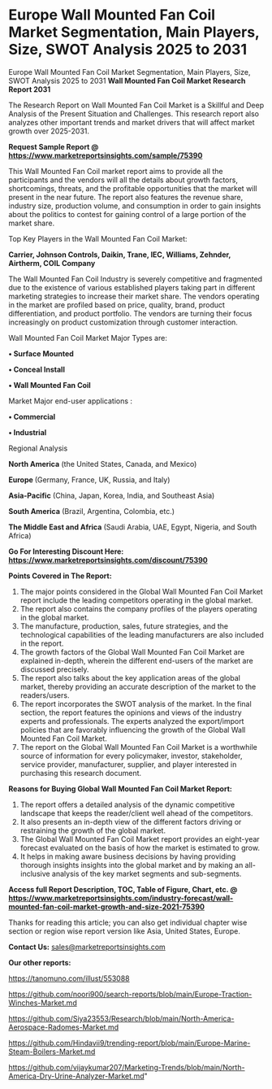 # Europe Wall Mounted Fan Coil Market Segmentation, Main Players, Size, SWOT Analysis 2025 to 2031
Europe Wall Mounted Fan Coil Market Segmentation, Main Players, Size, SWOT Analysis 2025 to 2031
<strong>Wall Mounted Fan Coil Market Research Report 2031</strong>

The Research Report on Wall Mounted Fan Coil Market is a Skillful and Deep Analysis of the Present Situation and Challenges. This research report also analyzes other important trends and market drivers that will affect market growth over 2025-2031.

<strong>Request Sample Report @ <a href=https://www.marketreportsinsights.com/sample/75390>https://www.marketreportsinsights.com/sample/75390</a></strong>

This Wall Mounted Fan Coil market report aims to provide all the participants and the vendors will all the details about growth factors, shortcomings, threats, and the profitable opportunities that the market will present in the near future. The report also features the revenue share, industry size, production volume, and consumption in order to gain insights about the politics to contest for gaining control of a large portion of the market share.

Top Key Players in the Wall Mounted Fan Coil Market:

<strong>Carrier, Johnson Controls, Daikin, Trane, IEC, Williams, Zehnder, Airtherm, COIL Company</strong>

The Wall Mounted Fan Coil Industry is severely competitive and fragmented due to the existence of various established players taking part in different marketing strategies to increase their market share. The vendors operating in the market are profiled based on price, quality, brand, product differentiation, and product portfolio. The vendors are turning their focus increasingly on product customization through customer interaction.

Wall Mounted Fan Coil Market Major Types are:

<strong>• Surface Mounted

• Conceal Install

• Wall Mounted Fan Coil</strong>

Market Major end-user applications :

<strong>• Commercial

• Industrial</strong>

Regional Analysis

</u><strong><b>North America</b></strong> (the United States, Canada, and Mexico)

<strong><b>Europe </b></strong>(Germany, France, UK, Russia, and Italy)

<strong><b>Asia-Pacific</b></strong> (China, Japan, Korea, India, and Southeast Asia)

<strong><b>South America</b></strong> (Brazil, Argentina, Colombia, etc.)

<strong><b>The Middle East and Africa</b></strong> (Saudi Arabia, UAE, Egypt, Nigeria, and South Africa)

<strong>Go For Interesting Discount Here: <a href=https://www.marketreportsinsights.com/discount/75390>https://www.marketreportsinsights.com/discount/75390</a></strong>

<strong>Points Covered in The Report:</strong>
<ol>
  <li>The major points considered in the Global Wall Mounted Fan Coil Market report include the leading competitors operating in the global market.</li>
  <li>The report also contains the company profiles of the players operating in the global market.</li>
  <li>The manufacture, production, sales, future strategies, and the technological capabilities of the leading manufacturers are also included in the report.</li>
  <li>The growth factors of the Global Wall Mounted Fan Coil Market are explained in-depth, wherein the different end-users of the market are discussed precisely.</li>
  <li>The report also talks about the key application areas of the global market, thereby providing an accurate description of the market to the readers/users.</li>
  <li>The report incorporates the SWOT analysis of the market. In the final section, the report features the opinions and views of the industry experts and professionals. The experts analyzed the export/import policies that are favorably influencing the growth of the Global Wall Mounted Fan Coil Market.</li>
  <li>The report on the Global Wall Mounted Fan Coil Market is a worthwhile source of information for every policymaker, investor, stakeholder, service provider, manufacturer, supplier, and player interested in purchasing this research document.</li>
</ol>
<strong>Reasons for Buying Global Wall Mounted Fan Coil Market Report:</strong>

<ol>
  <li>The report offers a detailed analysis of the dynamic competitive landscape that keeps the reader/client well ahead of the competitors.</li>
  <li>It also presents an in-depth view of the different factors driving or restraining the growth of the global market.</li>
  <li>The Global Wall Mounted Fan Coil Market report provides an eight-year forecast evaluated on the basis of how the market is estimated to grow.</li>
  <li>It helps in making aware business decisions by having providing thorough insights insights into the global market and by making an all-inclusive analysis of the key market segments and sub-segments.</li>
</ol>
<strong>Access full Report Description, TOC, Table of Figure, Chart, etc. @ <a href=https://www.marketreportsinsights.com/industry-forecast/wall-mounted-fan-coil-market-growth-and-size-2021-75390>https://www.marketreportsinsights.com/industry-forecast/wall-mounted-fan-coil-market-growth-and-size-2021-75390</a></strong>


Thanks for reading this article; you can also get individual chapter wise section or region wise report version like Asia, United States, Europe.

<strong>Contact Us:</strong>
sales@marketreportsinsights.com

<strong>Our other reports:</strong>

<a href=https://tanomuno.com/illust/553088>https://tanomuno.com/illust/553088</a>

<a href=https://github.com/noori900/search-reports/blob/main/Europe-Traction-Winches-Market.md>https://github.com/noori900/search-reports/blob/main/Europe-Traction-Winches-Market.md</a>

<a href=https://github.com/Siya23553/Research/blob/main/North-America-Aerospace-Radomes-Market.md>https://github.com/Siya23553/Research/blob/main/North-America-Aerospace-Radomes-Market.md</a>

<a href=https://github.com/Hindavii9/trending-report/blob/main/Europe-Marine-Steam-Boilers-Market.md>https://github.com/Hindavii9/trending-report/blob/main/Europe-Marine-Steam-Boilers-Market.md</a>

<a href=https://github.com/vijaykumar207/Marketing-Trends/blob/main/North-America-Dry-Urine-Analyzer-Market.md>https://github.com/vijaykumar207/Marketing-Trends/blob/main/North-America-Dry-Urine-Analyzer-Market.md</a>"
